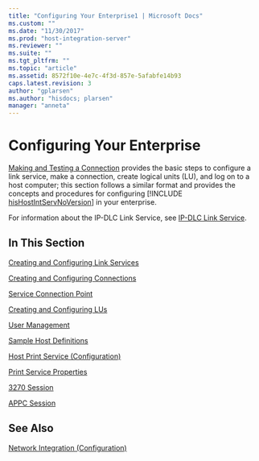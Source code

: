 ```yaml
---
title: "Configuring Your Enterprise1 | Microsoft Docs"
ms.custom: ""
ms.date: "11/30/2017"
ms.prod: "host-integration-server"
ms.reviewer: ""
ms.suite: ""
ms.tgt_pltfrm: ""
ms.topic: "article"
ms.assetid: 8572f10e-4e7c-4f3d-857e-5afabfe14b93
caps.latest.revision: 3
author: "gplarsen"
ms.author: "hisdocs; plarsen"
manager: "anneta"
---
```

# Configuring Your Enterprise
[Making and Testing a Connection](../core/making-and-testing-a-connection2.md) provides the basic steps to configure a link service, make a connection, create logical units (LU), and log on to a host computer; this section follows a similar format and provides the concepts and procedures for configuring [!INCLUDE [hisHostIntServNoVersion](../includes/hishostintservnoversion-md.md)] in your enterprise.  
  
 For information about the IP-DLC Link Service, see [IP-DLC Link Service](./ip-dlc-link-service2.md).  
  
## In This Section  
 [Creating and Configuring Link Services](../core/creating-and-configuring-link-services2.md)  
  
 [Creating and Configuring Connections](../core/creating-and-configuring-connections1.md)  
  
 [Service Connection Point](../core/service-connection-point2.md)  
  
 [Creating and Configuring LUs](../core/creating-and-configuring-lus1.md)  
  
 [User Management](../core/user-management1.md)  
  
 [Sample Host Definitions](../core/sample-host-definitions2.md)  
  
 [Host Print Service (Configuration)](../core/host-print-service-configuration-1.md)  
  
 [Print Service Properties](../core/print-service-properties1.md)  
  
 [3270 Session](../core/3270-session1.md)  
  
 [APPC Session](../core/appc-session2.md)  
  
## See Also  
 [Network Integration (Configuration)](../core/network-integration-configuration-1.md)